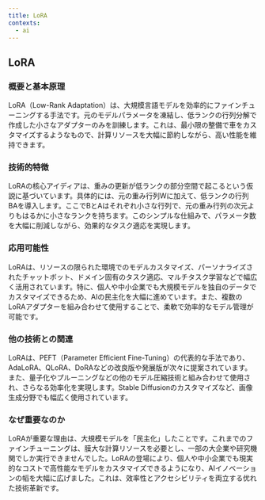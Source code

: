 ```yaml
---
title: LoRA
contexts:
  - ai
---
```


## LoRA

<Context name="ai">

### 概要と基本原理
LoRA（Low-Rank Adaptation）は、大規模言語モデルを効率的にファインチューニングする手法です。元のモデルパラメータを凍結し、低ランクの行列分解で作成した小さなアダプターのみを訓練します。これは、最小限の整備で車をカスタマイズするようなもので、計算リソースを大幅に節約しながら、高い性能を維持できます。

### 技術的特徴
LoRAの核心アイディアは、重みの更新が低ランクの部分空間で起こるという仮説に基づいています。具体的には、元の重み行列Wに加えて、低ランクの行列BAを導入します。ここでBとAはそれぞれ小さな行列で、元の重み行列の次元よりもはるかに小さなランクを持ちます。このシンプルな仕組みで、パラメータ数を大幅に削減しながら、効果的なタスク適応を実現します。

### 応用可能性
LoRAは、リソースの限られた環境でのモデルカスタマイズ、パーソナライズされたチャットボット、ドメイン固有のタスク適応、マルチタスク学習などで幅広く活用されています。特に、個人や中小企業でも大規模モデルを独自のデータでカスタマイズできるため、AIの民主化を大幅に進めています。また、複数のLoRAアダプターを組み合わせて使用することで、柔軟で効率的なモデル管理が可能です。

### 他の技術との関連
LoRAは、PEFT（Parameter Efficient Fine-Tuning）の代表的な手法であり、AdaLoRA、QLoRA、DoRAなどの改良版や発展版が次々に提案されています。また、量子化やプルーニングなどの他のモデル圧縮技術と組み合わせて使用され、さらなる効率化を実現します。Stable Diffusionのカスタマイズなど、画像生成分野でも幅広く使用されています。

### なぜ重要なのか
LoRAが重要な理由は、大規模モデルを「民主化」したことです。これまでのファインチューニングは、膜大な計算リソースを必要とし、一部の大企業や研究機関でしか実行できませんでした。LoRAの登場により、個人や中小企業でも現実的なコストで高性能なモデルをカスタマイズできるようになり、AIイノベーションの幍を大幅に広げました。これは、效率性とアクセシビリティを両立する优れた技術革新です。

</Context>
